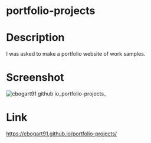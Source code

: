 # portfolio-projects

# Description
I was asked to make a portfolio website of work samples.

# Screenshot
![cbogart91 github io_portfolio-projects_](https://github.com/cbogart91/portfolio-projects/assets/166065354/1655795e-4847-4db1-9eaf-ed891062fcbf)

# Link
https://cbogart91.github.io/portfolio-projects/
